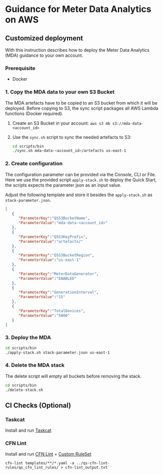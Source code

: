 # Guidance for Meter Data Analytics on AWS

## Customized deployment

With this instruction describes how to deploy the Meter Data Analytics (MDA) guidance to your own account.

### Prerequisite

- Docker

### 1. Copy the MDA data to your own S3 Bucket

The MDA artefacts have to be copied to an S3 bucket from which it will be deployed.
Before copying to S3, the sync script packages all AWS Lambda functions (Docker required).

1. Create an S3 Bucket in your account:
   `aws s3 mb s3://mda-data-<account_id>`

2. Use the `sync.sh` script to sync the needed artefacts to S3:
   ```bash
   cd scripts/bin
   ./sync.sh mda-data-<account_id>/artefacts us-east-1
   ```

### 2. Create configuration

The configuration parameter can be provided via the Console, CLI or File.
Here we use the provided script `apply-stack.sh` to deploy the Quick Start, the scripts expects the parameter json as an input value.

Adjust the following template and store it besides the `apply-stack.sh` as `stack-parameter.json`. 

```json
[
   {
      "ParameterKey":"QSS3BucketName",
      "ParameterValue":"mda-data-<account_id>"
   },
   {
      "ParameterKey":"QSS3KeyPrefix",
      "ParameterValue":"artefacts/"
   },
   {
      "ParameterKey":"QSS3BucketRegion",
      "ParameterValue":"us-east-1"
   },
   {
      "ParameterKey":"MeterDataGenerator",
      "ParameterValue":"ENABLED"
   },
   {
      "ParameterKey":"GenerationInterval",
      "ParameterValue":"15"
   },
   {
      "ParameterKey":"TotalDevices",
      "ParameterValue":"5000"
   }
]
```

### 3. Deploy the MDA

```bash
cd scripts/bin
./apply-stack.sh stack-parameter.json us-east-1
```

### 4. Delete the MDA stack

The delete script will empty all buckets before removing the stack.
```bash
cd scripts/bin
./delete-stack.sh
```

## CI Checks (Optional)
### Taskcat
Install and run [Taskcat](https://github.com/aws-ia/taskcat)

### CFN Lint
Install and run [CFN Lint](https://github.com/aws-cloudformation/cfn-lint) + [Custom RuleSet](https://github.com/aws-quickstart/qs-cfn-lint-rules)

`cfn-lint templates/**/*.yaml -a ../qs-cfn-lint-rules/qs_cfn_lint_rules/ > cfn-lint_output.txt`